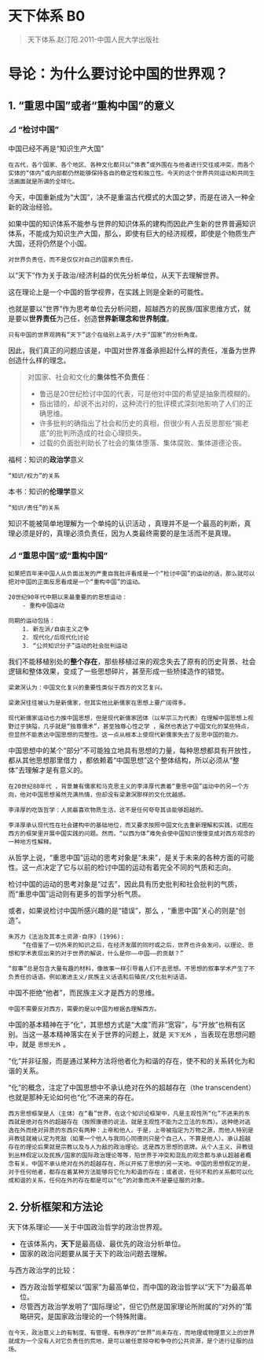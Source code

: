 # 天下体系 B0

> 天下体系.赵汀阳.2011-中国人民大学出版社

# 导论：为什么要讨论中国的世界观？

## 1. “重思中国”或者“重构中国”的意义

### ⊿ “检讨中国”

中国已经不再是“知识生产大国”

```
在古代，各个国家、各个地区、各种文化都只以“体表”或外围在与他者进行交往或冲突，而各个实体的“体内”或内部都仍然能够保持各自的稳定性和独立性。今天的这个世界共同运动和共同生活画面就是所谓的全球化。
```

今天，中国重新成为“大国”，决不是重温古代模式的大国之梦，而是在进入一种全新的政治经验。

如果中国的知识体系不能参与世界的知识体系的建构而因此产生新的世界普遍知识体系，不能成为知识生产大国，那么，即使有巨大的经济规模，即使是个物质生产大国，还将仍然是个小国。

```
对世界负责任，而不是仅仅对自己的国家负责任。
```

以“天下”作为关于政治/经济利益的优先分析单位，从天下去理解世界。

这在理论上是一个中国的哲学视界，在实践上则是全新的可能性。

也就是要以“世界”作为思考单位去分析问题，超越西方的民族/国家思维方式，就是要以**世界责任**为己任，创造**世界新理念和世界制度**。

```
只有中国的世界观拥有“天下”这个在级别上高于/大于“国家”的分析角度。
```

因此，我们真正的问题应该是，中国对世界准备承担起什么样的责任，准备为世界创造什么样的理念。

> 对国家、社会和文化的**集体性不负责任**：
> - 鲁迅是20世纪检讨中国的代表，可是他对中国的希望是抽象而模糊的。
> - 指出错的，却说不出对的，这种流行的批评模式深刻地影响了人们的正确思维。
> - 许多批判的确指出了社会和历史的真相，但很少有人去反思那些“揭老底”的批判所造成的社会心理损失。 
> - 过载的负面批判助长了社会的集体堕落、集体腐败、集体道德沦丧。

福柯：知识的**政治学**意义
```
“知识/权力”的关系
```
本书：知识的**伦理学**意义
```
“知识/责任”的关系
```

知识不能被简单地理解为一个单纯的认识活动 ，真理并不是一个最高的判断，真理必须是好的，真理必须负责任，因为人类最终需要的是生活而不是真理。

### ⊿ “重思中国”或“重构中国”
```
如果把百年来中国人从负面出发的严重自我批评看成是一个“检讨中国”的运动的话，那么就可以把对中国的正面反思看成是一个“重构中国”的运动。

20世纪90年代中期以来最重要的的思想运动：
	- 重构中国运动

同期的运动包括：
    1. 新左派/自由主义之争
    2. 现代化/后现代化讨论
    3. “公共知识分子”运动的社会批判运动
```

我们不能移植别处的**整个存在**，那些移植过来的观念失去了原有的历史背景、社会逻辑和整体效果，变成了一些思想碎片，甚至形成一些矫揉造作的错觉。

```
梁漱溟认为：中国文化复兴的重要性类似于西方的文艺复兴。

梁漱溟往往被认为是新儒家，但其实他比新儒家在思想上要广阔得多。

现代新儒家运动也力推中国思想，但是现代新儒家团体（以牟宗三为代表）在理解中国思想上视野过于狭隘，几乎就是“独尊儒术”，甚至独尊心性之学 ，虽然也表达了中国文化的某些特点，但显然不能表达中国思想的完整性。这一点从根本上使现代新儒家失去了反思中国的能力。

```

中国思想中的某个“部分”不可能独立地具有思想的力量，每种思想都具有开放性，都从其他思想那里借力 ，都依赖着“中国思想”这个整体结构，所以必须从“整体”去理解才是有意义的。

```
在20世纪80年代 ，背景兼有儒家和马克思主义的李泽厚代表着“重思中国”运动中的另一个方向，他对中国思想虽然充满热情，但却没有梁漱溟那样的文化优越感。

李泽厚的吃饭哲学：人民最喜欢物质生活，这不是任何夸夸其谈能够超越的。

李泽厚承认现代性在社会建构中的基础地位，而又要求按照中国文化去重新理解和实践，试图在西方的框架里开展中国实践的问题。然而，“以西为体”难免会使中国知识慢慢变成对西方观念的一种地方性解释。
```

从哲学上说，“重思中国”运动的思考对象是“未来”，是关于未来的各种方面的可能性。这一点决定了它与以前的检讨中国的运动有着完全不同的气质和志向。

检讨中国的运动的思考对象是“过去”，因此具有历史批判和社会批判的气质，而“重思中国”运动则有更多的哲学分析气质。

或者，如果说检讨中国所感兴趣的是“错误”，那么 ，“重思中国”关心的则是“创造”。

```
朱苏力《法治及其本土资源·自序》(1996):
	“在借鉴了一切外来的知识之后，在经济发展的同时或之后，世界也许会发问，以理论、思想和学术表现出来的对于世界的解说，什么是你——中国——的贡献？”
```

```
“叙事”总是包含大量有趣的材料，像故事一样引导着人们不去思想。不思想的叙事学术产生了不负责任的话语。例如激进主义/民族主义话语和后殖民/文化批判话语。
```

中国不拒绝“他者”，而民族主义才是西方的思维。

```
中国不需要反对西方，需要的是以中国为根据去理解西方。
```

中国的基本精神在于“化”，其思想方式是“大度”而非“宽容”，与“开放”也稍有区别。当这一基本精神落实在关于世界的问题上，就是 `天下无外` ，当表现在思想问题中，就是  `思想无外` 。

“化”并非征服，而是通过某种方法将他者化为和谐的存在，使不和的关系转化为和谐的关系。

“化”的概念，注定了中国思想中不承认绝对在外的超越存在（the transcendent）也就是那种无论如何也“化”不进来的存在。

```
西方思想框架是人（主体）在“看”世界，在这个知识论框架中，凡是主观性所“化”不进来的东西就是绝对在外的超越存在（按照康德的说法，就是主观性不能为之立法的东西）。这种绝对逃逸在外而绝对异质的东西只有两种：上帝和他人。于是，上帝被指定为万物之源，而他人特别是异教徒就被认定为死敌（如果一个他人与我同心同德则只是个自己人，不算是他人）。承认超越存在的理论后果就是宗教以及与人为敌的政治理论。这是西方思想的底牌。从个人主义、异教徒到丛林假定以及民族/国家的国际政治理论等等，陷世界于冲突和混乱的观念都与承认超越者概念有关。中国不承认绝对在外的超越存在，所以开拓了思想的另一天地。中国的思想假定的是，对于任何他者，都存在着某种方法能够将它化为和谐的存在；或者说，任何不和的关系都可以化成和谐的关系，任何在外的存在都是可以“化”的对象而决不是要征服的对象。
```

## 2. 分析框架和方法论

天下体系理论——关于中国政治哲学的政治世界观。
- 在该体系内，**天下**是最高级、最优先的政治分析单位。
- 国家的政治问题要从属于天下的政治问题去理解。

与西方政治学的比较：
- 西方政治哲学框架以“国家”为最高单位，而中国的政治哲学以“天下”为最高单位。
- 尽管西方政治学发明了“国际理论”，但它仍然是国家理论所附属的“对外的”策略研究，是国家政治理论的一个特殊附庸。

```
在今天，政治意义上的有制度、有管理、有秩序的“世界”尚未存在，而地理或物理意义上的世界就成为一个没有人对它负责任的荒地，是可以被任意掠夺和争夺的公共资源，是个进行征服的战场。
```


